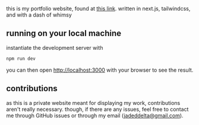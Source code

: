 this is my portfolio website, found at [this link](https://jadecode.netlify.app/). 
written in next.js, tailwindcss, and with a dash of whimsy

## running on your local machine

instantiate the development server with

```bash
npm run dev
```

you can then open [http://localhost:3000](http://localhost:3000) with your browser to see the result.

## contributions

as this is a private website meant for displaying my work, contributions aren't really necessary. though, if there are any issues, feel free to contact me through GitHub issues or through my email (jadeddelta@gmail.com).